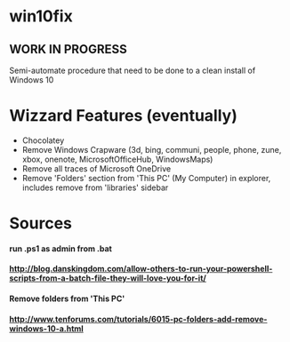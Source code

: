 # win10fix

## WORK IN PROGRESS

Semi-automate procedure that need to be done to a clean install of Windows 10

# Wizzard Features (eventually)
* Chocolatey
* Remove Windows Crapware (3d, bing, communi, people, phone, zune, xbox, onenote, MicrosoftOfficeHub, WindowsMaps)
* Remove all traces of Microsoft OneDrive
* Remove 'Folders' section from 'This PC' (My Computer) in explorer, includes remove from 'libraries' sidebar


# Sources

#### run .ps1 as admin from .bat
#### http://blog.danskingdom.com/allow-others-to-run-your-powershell-scripts-from-a-batch-file-they-will-love-you-for-it/

#### Remove folders from 'This PC'
#### http://www.tenforums.com/tutorials/6015-pc-folders-add-remove-windows-10-a.html